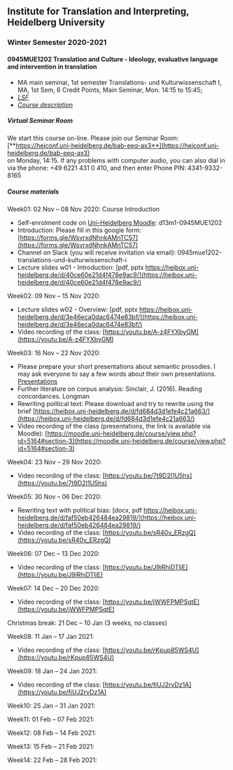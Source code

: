 ## Institute for Translation and Interpreting, Heidelberg University
### Winter Semester 2020-2021
#### 0945MUE1202 Translation and Culture - Ideology, evaluative language and intervention in translation
- MA main seminar, 1st semester  Translations- und Kulturwissenschaft I, MA, 1st Sem, 6 Credit Points, Main Seminar, Mon.	14:15 to 15:45;
- [*LSF*](https://lsf.uni-heidelberg.de/qisserver/rds?state=verpublish&status=init&vmfile=no&publishid=323890&moduleCall=webInfo&publishConfFile=webInfo&publishSubDir=veranstaltung)
- [*Course description*](../teach2020-21-WS.md#0945MUE1202)

##### Virtual Seminar Room

We start this course on-line. Please join our Seminar Room:  
[**https://heiconf.uni-heidelberg.de/bab-eeq-ax3**](https://heiconf.uni-heidelberg.de/bab-eeq-ax3)  
on Monday, 14:15. If any problems with computer audio, you can also dial in via the phone: +49 6221 431 0 410, and then enter Phone PIN: 4341-9332-8165

##### Course materials

Week01: 02 Nov – 08 Nov 2020: Course Introduction  
- Self-enrolment code on [Uni-Heidelberg Moodle](https://moodle.uni-heidelberg.de/): d13m1-0945MUE1202
- Introduction: Please fill in this google form: [https://forms.gle/WsvrxdNhnkAMnTC57](https://forms.gle/WsvrxdNhnkAMnTC57)
- Channel on Slack (you will receive invitation via email): 0945mue1202-translations-und-kulturwissenschaft-i
- Lecture slides w01 - Introduction: [pdf, pptx https://heibox.uni-heidelberg.de/d/40ce60e21d4f478e9ac9/](https://heibox.uni-heidelberg.de/d/40ce60e21d4f478e9ac9/)

Week02: 09 Nov – 15 Nov 2020:
- Lecture slides w02 - Overview: [pdf, pptx https://heibox.uni-heidelberg.de/d/3e46eca0dac6474e83bf/](https://heibox.uni-heidelberg.de/d/3e46eca0dac6474e83bf/)
- Video recording of the class: [https://youtu.be/A-z4FYXbyGM](https://youtu.be/A-z4FYXbyGM)

Week03: 16 Nov – 22 Nov 2020:
- Please prepare your short presentations about semantic prosodies. I may ask everyone to say a few words about their own presentations. [Presentations](https://heibox.uni-heidelberg.de/d/ea87e2db464d42a1bec5/)
- Further literature on corpus analysis: Sinclair, J. (2016). Reading concordances. Longman
- Rewriting political text: Please download and try to rewrite using the brief [https://heibox.uni-heidelberg.de/d/fd684d3d1efe4c21a663/](https://heibox.uni-heidelberg.de/d/fd684d3d1efe4c21a663/)
- Video recording of the class (presentations, the link is available via Moodle): [https://moodle.uni-heidelberg.de/course/view.php?id=5164#section-3](https://moodle.uni-heidelberg.de/course/view.php?id=5164#section-3)

Week04: 23 Nov – 29 Nov 2020:
- Video recording of the class: [https://youtu.be/7t9D2I1U5hs](https://youtu.be/7t9D2I1U5hs)

Week05: 30 Nov – 06 Dec 2020:
- Rewriting text with political bias: [docx, pdf https://heibox.uni-heidelberg.de/d/faf50eb426484ea29819/](https://heibox.uni-heidelberg.de/d/faf50eb426484ea29819/)
- Video recording of the class: [https://youtu.be/sR40v_ERzgQ](https://youtu.be/sR40v_ERzgQ)

Week06: 07 Dec – 13 Dec 2020:
- Video recording of the class: [https://youtu.be/J9iRhiDTljE](https://youtu.be/J9iRhiDTljE)

Week07: 14 Dec – 20 Dec 2020:
- Video recording of the class: [https://youtu.be/jWWFPMPSqtE](https://youtu.be/jWWFPMPSqtE)

Christmas break: 21 Dec – 10 Jan (3 weeks, no classes)  

Week08: 11 Jan – 17 Jan 2021:
- Video recording of the class: [https://youtu.be/rKpup85WS4U](https://youtu.be/rKpup85WS4U)

Week09: 18 Jan – 24 Jan 2021:
- Video recording of the class: [https://youtu.be/fiUJ2rvDz1A](https://youtu.be/fiUJ2rvDz1A)

Week10: 25 Jan – 31 Jan 2021:

Week11: 01 Feb – 07 Feb 2021:   

Week12: 08 Feb – 14 Feb 2021:

Week13: 15 Feb – 21 Feb 2021:

Week14: 22 Feb – 28 Feb 2021:
